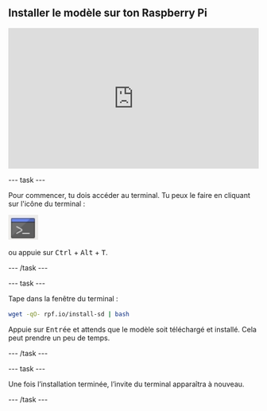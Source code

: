 ## Installer le modèle sur ton Raspberry Pi

<html>
  <div style="position: relative; overflow: hidden; padding-top: 56.25%;">
    <iframe style="position: absolute; top: 0; left: 0; right: 0; width: 100%; height: 100%; border: none;" src="https://www.youtube.com/embed/p7rBtA08QWA?rel=0&cc_load_policy=1" allowfullscreen allow="accelerometer; autoplay; clipboard-write; encrypted-media; gyroscope; picture-in-picture; web-share">
    </iframe>
  </div>
</html>

\--- task ---

Pour commencer, tu dois accéder au terminal. Tu peux le faire en cliquant sur l'icône du terminal :

![Ouvre le Terminal](images/terminal.png)

ou appuie sur <kbd>Ctrl</kbd> + <kbd>Alt</kbd> + <kbd>T</kbd>.

\--- /task ---

\--- task ---

Tape dans la fenêtre du terminal :

```bash
wget -qO- rpf.io/install-sd | bash
```

Appuie sur <kbd>Entrée</kbd> et attends que le modèle soit téléchargé et installé. Cela peut prendre un peu de temps.

\--- /task ---

\--- task ---

Une fois l’installation terminée, l’invite du terminal apparaîtra à nouveau.

\--- /task ---
